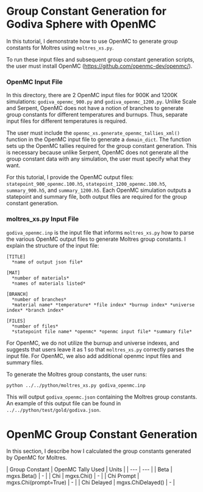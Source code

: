 # Group Constant Generation for Godiva Sphere with OpenMC

In this tutorial, I demonstrate how to use OpenMC to generate group constants for Moltres using `moltres_xs.py`.

To run these input files and subsequent group constant generation scripts, the user must install OpenMC (https://github.com/openmc-dev/openmc/). 

### OpenMC Input File 
In this directory, there are 2 OpenMC input files for 900K and 1200K simulations: `godiva_openmc_900.py` and `godiva_openmc_1200.py`. Unlike Scale and Serpent, OpenMC does not have a notion of branches to generate group constants for different temperatures and burnups. Thus, separate input files for different temperatures is required. 

The user must include the `openmc_xs.generate_openmc_tallies_xml()` function in the OpenMC input file to generate a `domain_dict`. The function sets up the OpenMC tallies required for the group constant generation. This is necessary because unlike Serpent, OpenMC does not generate all the group constant data with any simulation, the user must specify what they want. 

For this tutorial, I provide the OpenMC output files: `statepoint_900_openmc.100.h5`, `statepoint_1200_openmc.100.h5`, `summary_900.h5`, and `summary_1200.h5`. Each OpenMC simulation outputs a statepoint and summary file, both output files are required for the group constant generation. 

### moltres_xs.py Input File
`godiva_openmc.inp` is the input file that informs `moltres_xs.py` how to parse the various OpenMC output files to generate Moltres group constants. I explain the structure of the input file: 
```
[TITLE]
  *name of output json file*

[MAT]
  *number of materials*
  *names of materials listed*

[BRANCH]
  *number of branches*
  *material name* *temperature* *file index* *burnup index* *universe index* *branch index*
  
[FILES]
  *number of files*
  *statepoint file name* *openmc* *openmc input file* *summary file*
```
For OpenMC, we do not utilize the burnup and universe indexes, and suggests that users leave it as 1 so that `moltres_xs.py` correctly parses the input file. For OpenMC, we also add additional openmc input files and summary files.  

To generate the Moltres group constants, the user runs: 
```
python ../../python/moltres_xs.py godiva_openmc.inp
```
This will output `godiva_openmc.json` containing the Moltres group constants. An example of this output file can be found in `../../python/test/gold/godiva.json`.


# OpenMC Group Constant Generation 

In this section, I describe how I calculated the group constants generated by OpenMC for Moltres. 

| Group Constant | OpenMC Tally Used | Units |
| --- | --- |
| Beta | mgxs.Beta() | - |
| Chi | mgxs.Chi() | - |
| Chi Prompt | mgxs.Chi(prompt=True) | - |
| Chi Delayed | mgxs.ChiDelayed() | - |
